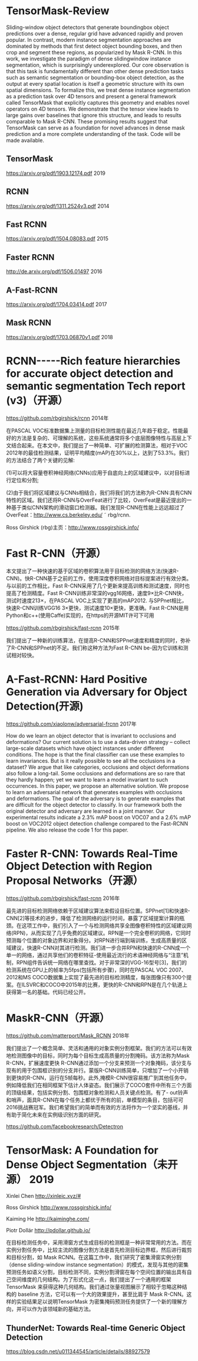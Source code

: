 # TensorMask-Review
Sliding-window object detectors that generate boundingbox object predictions over a dense, regular grid have advanced rapidly and proven popular. In contrast, modern instance segmentation approaches are dominated by methods that first detect object bounding boxes, and then crop and segment these regions, as popularized by Mask R-CNN. In this work, we investigate the paradigm of dense slidingwindow instance segmentation, which is surprisingly underexplored. Our core observation is that this task is fundamentally different than other dense prediction tasks such as semantic segmentation or bounding-box object detection, as the output at every spatial location is itself a geometric structure with its own spatial dimensions. To formalize this, we treat dense instance segmentation as a prediction task over 4D tensors and present a general framework called TensorMask that explicitly captures this geometry and enables novel operators on 4D tensors. We demonstrate that the tensor view leads to large gains over baselines that ignore this structure, and leads to results comparable to Mask R-CNN. These promising results suggest that TensorMask can serve as a foundation for novel advances in dense mask prediction and a more complete understanding of the task. Code will be made available.

## TensorMask
https://arxiv.org/pdf/1903.12174.pdf 2019

## RCNN
https://arxiv.org/pdf/1311.2524v3.pdf 2014

## Fast RCNN
https://arxiv.org/pdf/1504.08083.pdf 2015

## Faster RCNN
http://de.arxiv.org/pdf/1506.01497 2016

## A-Fast-RCNN
https://arxiv.org/pdf/1704.03414.pdf 2017

## Mask RCNN
https://arxiv.org/pdf/1703.06870v1.pdf 2018

# RCNN-----Rich feature hierarchies for accurate object detection and semantic segmentation Tech report (v3)（开源）

https://github.com/rbgirshick/rcnn 2014年

在PASCAL VOC标准数据集上测量的目标检测性能在最近几年趋于稳定。性能最好的方法是复杂的、可理解的系统，这些系统通常将多个底层图像特性与高层上下文结合起来。在本文中，我们提出了一种简单、可扩展的检测算法，相对于VOC 2012年的最佳检测结果，证明平均精度(mAP)在30%以上，达到了53.3%。我们的方法结合了两个关键的见解:

(1)可以将大容量卷积神经网络(CNNs)应用于自底向上的区域建议中，以对目标进行定位和分割;

(2)由于我们将区域建议与CNNs相结合，我们将我们的方法称为R-CNN:具有CNN特性的区域。我们还将R-CNN与OverFeat进行了比较，OverFeat是最近提出的一种基于类似CNN架构的滑动窗口检测器。我们发现R-CNN在性能上远远超过了OverFeat：http://www.cs.berkeley.edu/ ˜ rbg/rcnn.

Ross Girshick (rbg)主页：http://www.rossgirshick.info/

# Fast R-CNN（开源）

本文提出了一种快速的基于区域的卷积算法用于目标检测的网络方法(快速R-CNN)。快R-CNN基于之前的工作，使用深度卷积网络对目标提案进行有效分类。与以前的工作相比，Fast R-CNN采用了几个更新来提高训练和测试速度，同时也提高了检测精度。Fast R-CNN训练非常深的vgg16网络，速度9×比R-CNN快，测试时速度213×，在PASCAL VOC上实现了更高的mAP2012. 与SPPnet相比，快速R-CNN训练VGG16 3×更快，测试速度10×更快，更准确。Fast R-CNN是用Python和c++(使用Caffe)实现的，在https的开源MIT许可下可用

https://github.com/rbgirshick/fast-rcnn 2015年

我们提出了一种新的训练算法，在提高R-CNN和SPPnet速度和精度的同时，弥补了R-CNN和SPPnet的不足。我们称这种方法为Fast R-CNN be-因为它训练和测试相对较快。

# A-Fast-RCNN: Hard Positive Generation via Adversary for Object Detection(开源)

https://github.com/xiaolonw/adversarial-frcnn 2017年

How do we learn an object detector that is invariant to occlusions and deformations? Our current solution is to use a data-driven strategy – collect large-scale datasets which have object instances under different conditions. The hope is that the final classifier can use these examples to learn invariances. But is it really possible to see all the occlusions in a dataset? We argue that like categories, occlusions and object deformations also follow a long-tail. Some occlusions and deformations are so rare that they hardly happen; yet we want to learn a model invariant to such occurrences. In this paper, we propose an alternative solution. We propose to learn an adversarial network that generates examples with occlusions and deformations. The goal of the adversary is to generate examples that are difficult for the object detector to classify. In our framework both the original detector and adversary are learned in a joint manner. Our experimental results indicate a 2.3% mAP boost on VOC07 and a 2.6% mAP boost on VOC2012 object detection challenge compared to the Fast-RCNN pipeline. We also release the code 1 for this paper.

# Faster R-CNN: Towards Real-Time Object Detection with Region Proposal Networks（开源）

https://github.com/rbgirshick/fast-rcnn 2016年

最先进的目标检测网络依赖于区域建议算法来假设目标位置。SPPnet[1]和快速R-CNN[2]等技术的进步，降低了检测网络的运行时间，暴露了区域提案计算的瓶颈。在这项工作中，我们引入了一个与检测网络共享全图像卷积特性的区域建议网络(RPN)，从而实现了几乎免费的区域建议。RPN是一个完全卷积的网络，它同时预测每个位置的对象边界和对象得分。对RPN进行端到端训练，生成高质量的区域建议，快速R-CNN对其进行检测。我们进一步合并RPN和快速的R-CNN成一个单一的网络，通过共享他们的卷积特征-使用最近流行的术语神经网络与“注意”机制，RPN组件告诉统一网络在哪里查找。对于非常深的VGG-16型号[3]，我们的检测系统在GPU上的帧率为5fps(包括所有步骤)，同时在PASCAL VOC 2007、2012和MS COCO数据集上实现了最先进的目标检测精度，每张图像只有300个提案。在ILSVRC和COCO中2015年的比赛，更快的R-CNN和RPN是在几个轨道上获得第一名的基础。代码已经公开。

# MaskR-CNN（开源）

https://github.com/matterport/Mask_RCNN  2018年

我们提出了一个概念简单、灵活和通用的对象实例分割框架。我们的方法可以有效地检测图像中的目标，同时为每个目标生成高质量的分割掩码。该方法称为Mask R-CNN，扩展速度更快 R-CNN通过添加一个分支来预测一个对象掩码，该分支与现有的用于包围框识别的分支并行。蒙版R-CNN训练简单，只增加了一个小开销到更快的R-CNN，运行在5帧每秒。此外,掩模R-CNN很容易推广到其他任务中，例如降低我们在相同框架下估计人体姿态。我们展示了COCO套件中所有三个方面的顶级结果，包括实例分割、包围框对象检测和人员关键点检测。有了- out铃声和哨声，面具R-CNN在每个任务上都优于所有的前，单模型的条目，包括可可2016挑战赛冠军。我们希望我们的简单而有效的方法将作为一个坚实的基线，并有助于简化未来在实例级识别方面的研究。

https://github.com/facebookresearch/Detectron

# TensorMask: A Foundation for Dense Object Segmentation（未开源） 2019

Xinlei Chen   http://xinleic.xyz/#

Ross Girshick    http://www.rossgirshick.info/

Kaiming He   http://kaiminghe.com/

Piotr Dollár  http://pdollar.github.io/

在目标检测任务中，采用滑窗方式生成目标的检测框是一种非常常用的方法。而在实例分割任务中，比较主流的图像分割方法是首先检测目标边界框，然后进行裁剪和目标分割，如 Mask RCNN。在这篇工作中，我们研究了密集滑窗实例分割（dense sliding-window instance segmentation）的模式，发现与其他的密集预测任务如语义分割，目标检测不同，实例分割滑窗在每个空间位置的输出具有自己空间维度的几何结构。为了形式化这一点，我们提出了一个通用的框架 TensorMask 来获得这种几何结构。我们通过张量视图展示了相较于忽略这种结构的 baseline 方法，它可以有一个大的效果提升，甚至比肩于 Mask R-CNN。这样的实验结果足以说明TensorMask 为密集掩码预测任务提供了一个新的理解方向，并可以作为该领域新的基础方法。

## ThunderNet: Towards Real-time Generic Object Detection

https://blog.csdn.net/u011344545/article/details/88927579





